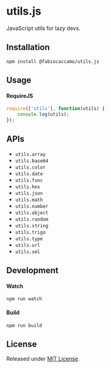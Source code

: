 # utils.js
JavaScript utils for lazy devs.

## Installation
`npm install @fabiocaccamo/utils.js`

## Usage

#### RequireJS
```javascript
require(['utils'], function(utils) {
    console.log(utils);
});
```
## APIs

- `utils.array`
- `utils.base64`
- `utils.color`
- `utils.date`
- `utils.func`
- `utils.hex`
- `utils.json`
- `utils.math`
- `utils.number`
- `utils.object`
- `utils.random`
- `utils.string`
- `utils.trigo`
- `utils.type`
- `utils.url`
- `utils.xml`

## Development

#### Watch
`npm run watch`

#### Build
`npm run build`

## License
Released under [MIT License](LICENSE.txt).

